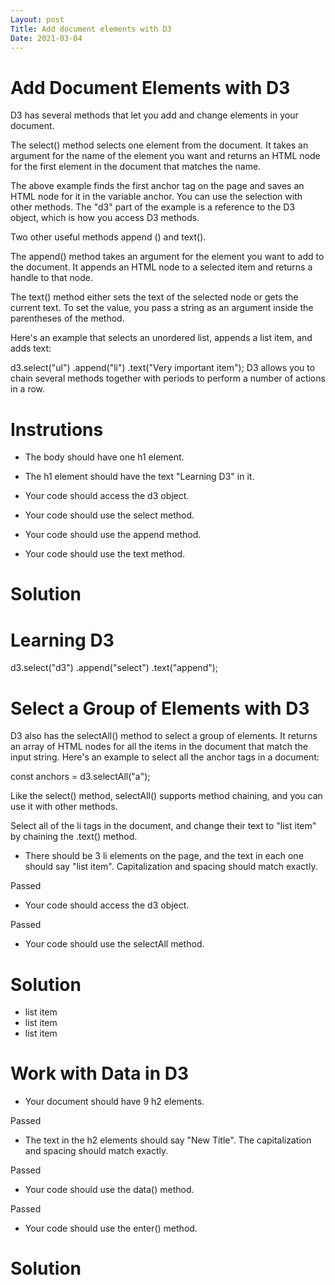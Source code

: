 ```yaml
---
Layout: post
Title: Add document elements with D3
Date: 2021-03-04
---
```


# Add Document Elements with D3

D3 has several methods that let you add and change elements in your document.

The select() method selects one element from the document. It takes an argument for the name of the element you want and returns an HTML node for the first element in the document that matches the name.

The above example finds the first anchor tag on the page and saves an HTML node for it in the variable anchor. You can use the selection with other methods. The "d3" part of the example is a reference to the D3 object, which is how you access D3 methods.

Two other useful methods append () and text().

The append() method takes an argument for the element you want to add to the document. It appends an HTML node to a selected item and returns a handle to that node.

The text() method either sets the text of the selected node or gets the current text. To set the value, you pass a string as an argument inside the parentheses of the method.

Here's an example that selects an unordered list, appends a list item, and adds text:

d3.select("ul")
.append("li")
.text("Very important item");
D3 allows you to chain several methods together with periods to perform a number of actions in a row.

# Instrutions

- The body should have one h1 element.

- The h1 element should have the text "Learning D3" in it.

- Your code should access the d3 object.

- Your code should use the select method.

- Your code should use the append method.

- Your code should use the text method.

# Solution

<body>
<h1>Learning D3</h1>
d3.select("d3")
  .append("select")
  .text("append");
  <script>
   
  </script>
</body>

# Select a Group of Elements with D3

D3 also has the selectAll() method to select a group of elements. It returns an array of HTML nodes for all the items in the document that match the input string. Here's an example to select all the anchor tags in a document:

const anchors = d3.selectAll("a");

Like the select() method, selectAll() supports method chaining, and you can use it with other methods.

Select all of the li tags in the document, and change their text to "list item" by chaining the .text() method.

- There should be 3 li elements on the page, and the text in each one should say "list item". Capitalization and spacing should match exactly.

Passed

- Your code should access the d3 object.

Passed

- Your code should use the selectAll method.

# Solution

<body>
  <ul>
    <li>list item</li>
    <li>list item</li>
    <li>list item</li>
  </ul>
  <script>
   const anchors = d3.selectAll("a");

  </script>
</body>

# Work with Data in D3

- Your document should have 9 h2 elements.

Passed

- The text in the h2 elements should say "New Title". The capitalization and spacing should match exactly.

Passed

- Your code should use the data() method.

Passed

- Your code should use the enter() method.

# Solution

<body>
  <script>
    const dataset = [12, 31, 22, 17, 25, 18, 29, 14, 9];
    
    d3.select('body').selectAll('h2')
      .data(dataset)
      .enter()
      .append('h2')
      .text('New Title');
    
  </script>
</body>
